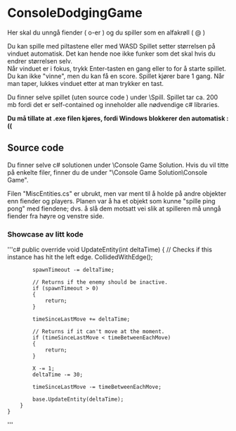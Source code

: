 # ConsoleDodgingGame
 Her skal du unngå fiender ( o-er ) og du spiller som en alfakrøll ( @ )

Du kan spille med piltastene eller med WASD
Spillet setter størrelsen på vinduet automatisk. Det kan hende noe ikke funker som det skal hvis du endrer størrelsen selv.  
Når vinduet er i fokus, trykk Enter-tasten en gang eller to for å starte spillet. Du kan ikke "vinne", men du kan få en score. 
Spillet kjører bare 1 gang. Når man taper, lukkes vinduet etter at man trykker en tast. 

Du finner selve spillet (uten source code ) under \Spill. Spillet tar ca. 200 mb fordi det er self-contained og inneholder alle nødvendige c# libraries. 

**Du må tillate at .exe filen kjøres, fordi Windows blokkerer den automatisk :((**

## Source code
Du finner selve c# solutionen under \Console Game Solution.
Hvis du vil titte på enkelte filer, finner du de under "\Console Game Solution\Console Game".

Filen "MiscEntities.cs" er ubrukt, men var ment til å holde på andre objekter enn fiender og players. Planen var å ha et objekt som kunne "spille ping pong" med fiendene; dvs. å slå dem motsatt vei slik at spilleren må unngå fiender fra høyre og venstre side. 

### Showcase av litt kode
'''c#
public override void UpdateEntity(int deltaTime)
        {
            // Checks if this instance has hit the left edge.
            CollidedWithEdge();
            
            spawnTimeout -= deltaTime;

            // Returns if the enemy should be inactive.
            if (spawnTimeout > 0)
            {
                return;
            }
            
            timeSinceLastMove += deltaTime;
            
            // Returns if it can't move at the moment. 
            if (timeSinceLastMove < timeBetweenEachMove)
            {
                return;
            }
            
            X -= 1;
            deltaTime -= 30;
            
            timeSinceLastMove -= timeBetweenEachMove;

            base.UpdateEntity(deltaTime);
        }
    }
'''
